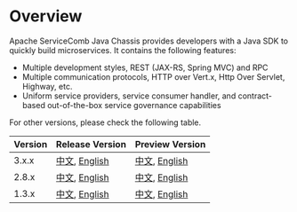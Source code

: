 # Overview
Apache ServiceComb Java Chassis provides developers with a Java SDK to quickly build microservices. It contains the following features:

* Multiple development styles, REST (JAX-RS, Spring MVC) and RPC
* Multiple communication protocols, HTTP over Vert.x, Http Over Servlet, Highway, etc.
* Uniform service providers, service consumer handler, and contract-based out-of-the-box service governance capabilities

For other versions, please check the following table.

| Version | Release Version                                         | Preview Version                                           |
|:--------|:--------------------------------------------------------|:----------------------------------------------------------|
| 3.x.x   | [中文][apache.zh_CN], [English][apache.en_US]             | [中文][preview.zh_CN], [English][preview.en_US]             |
| 2.8.x   | [中文][apache.zh_CN.2.8.x], [English][apache.en_US.2.8.x] | [中文][preview.zh_CN.2.8.x], [English][preview.en_US.2.8.x] |
| 1.3.x   | [中文][apache.zh_CN.1.3.x], [English][apache.en_US.1.3.x] | [中文][preview.zh_CN.1.3.x], [English][preview.en_US.1.3.x] |

[apache.zh_CN]: https://servicecomb.apache.org/references/java-chassis/zh_CN/
[apache.en_US]: https://servicecomb.apache.org/references/java-chassis/en_US/
[apache.zh_CN.2.8.x]: https://servicecomb.apache.org/references/java-chassis/2.x/zh_CN/
[apache.en_US.2.8.x]: https://servicecomb.apache.org/references/java-chassis/2.x/en_US/
[apache.zh_CN.1.3.x]: https://servicecomb.apache.org/references/java-chassis/1.x/zh_CN/
[apache.en_US.1.3.x]: https://servicecomb.apache.org/references/java-chassis/1.x/en_US/

[preview.zh_CN]: https://huaweicse.github.io/servicecomb-java-chassis-doc/java-chassis/zh_CN/
[preview.en_US]: https://huaweicse.github.io/servicecomb-java-chassis-doc/java-chassis/en_US/
[preview.zh_CN.2.8.x]: https://huaweicse.github.io/servicecomb-java-chassis-doc/java-chassis/2.x/zh_CN/
[preview.en_US.2.8.x]: https://huaweicse.github.io/servicecomb-java-chassis-doc/java-chassis/2.x/en_US/
[preview.zh_CN.1.3.x]: https://huaweicse.github.io/servicecomb-java-chassis-doc/java-chassis/1.x/zh_CN/
[preview.en_US.1.3.x]: https://huaweicse.github.io/servicecomb-java-chassis-doc/java-chassis/1.x/en_US/
